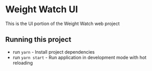 # Weight Watch UI
This is the UI portion of the Weight Watch web project

## Running this project
- run `yarn` - Install project dependencies
- run `yarn start` - Run application in development mode with hot reloading
